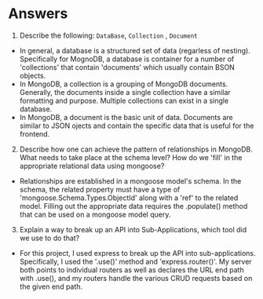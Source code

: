 # Answers

1. Describe the following: `DataBase`, `Collection` , `Document`
  * In general, a database is a structured set of data (regarless of nesting). Specifically for MognoDB, a database is container for a number of 'collections' that contain 'documents' which usually contain BSON objects.
  * In MongoDB, a collection is a grouping of MongoDB documents. Generally, the documents inside a single collection have a similar formatting and purpose. Multiple collections can exist in a single database.
  * In MongoDB, a document is the basic unit of data. Documents are similar to JSON ojects and contain the specific data that is useful for the frontend.

2. Describe how one can achieve the pattern of relationships in MongoDB. What needs to take place at the schema level? How do we 'fill' in the appropriate relational data using mongoose?
  * Relationships are established in a mongoose model's schema. In the schema, the related property must have a type of 'mongoose.Schema.Types.ObjectId' along with a 'ref' to the related model. Filling out the appropriate data requires the .populate() method that can be used on a mongoose model query.

3. Explain a way to break up an API into Sub-Applications, which tool did we use to do that?
  * For this project, I used express to break up the API into sub-applications. Specifically, I used the '.use()' method and 'express.router()'. My server both points to individual routers as well as declares the URL end path with .use(), and my routers handle the various CRUD requests based on the given end path.
  